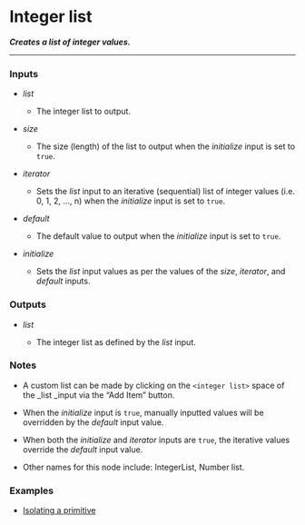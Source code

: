 # Integer list

**_Creates a list of integer values._**

---


### Inputs

* _list_

  * The integer list to output.

* _size_

  * The size (length) of the list to output when the _initialize_ input is set to `true`.

* _iterator_

  * Sets the _list_ input to an iterative (sequential) list of integer values (i.e. 0, 1, 2, …, n) when the _initialize_ input is set to `true`.

* _default_

  * The default value to output when the _initialize_ input is set to `true`.

* _initialize_

  * Sets the _list_ input values as per the values of the _size_, _iterator_, and _default_ inputs.


### Outputs

* _list_

  * The integer list as defined by the _list_ input.


### Notes

* A custom list can be made by clicking on the `<integer list>` space of the _list _input via the “Add Item” button.

* When the _initialize_ input is `true`, manually inputted values will be overridden by the _default_ input value.

* When both the _initialize_ and _iterator_ inputs are `true`, the iterative values override the _default_ input value.

* Other names for this node include: IntegerList, Number list.


### Examples



* <a href="https://creator.trimble.com/graph?assetURI=whp:866137ad-bf24-4a85-8953-1c9ca1657d7b&version=latest" target="_blank">Isolating a primitive</a>
